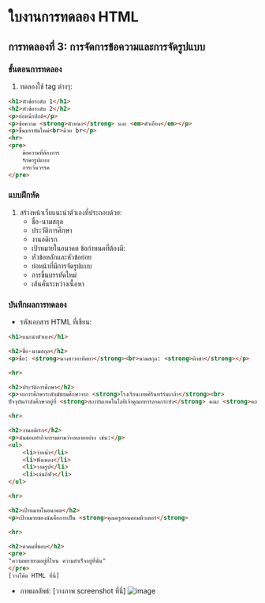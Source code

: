 # ใบงานการทดลอง HTML
 
## การทดลองที่ 3: การจัดการข้อความและการจัดรูปแบบ
### ขั้นตอนการทดลอง
1. ทดลองใช้ tag ต่างๆ:
```html
<h1>หัวข้อระดับ 1</h1>
<h2>หัวข้อระดับ 2</h2>
<p>ย่อหน้าปกติ</p>
<p>ข้อความ <strong>ตัวหนา</strong> และ <em>ตัวเอียง</em></p>
<p>ขึ้นบรรทัดใหม่<br>ด้วย br</p>
<hr>
<pre>
    ข้อความที่ต้องการ
    รักษารูปแบบ
    การเว้นวรรค
</pre>
```

### แบบฝึกหัด
1. สร้างหน้าเว็บแนะนำตัวเองที่ประกอบด้วย:
   - ชื่อ-นามสกุล
   - ประวัติการศึกษา
   - งานอดิเรก
   - เป้าหมายในอนาคต
 ข้อกำหนดที่ต้องมี:
   - หัวข้อหลักและหัวข้อย่อย
   - ย่อหน้าที่มีการจัดรูปแบบ
   - การขึ้นบรรทัดใหม่
   - เส้นคั่นระหว่างเนื้อหา
### บันทึกผลการทดลอง
- รหัสเอกสาร HTML ที่เขียน:
```html
<h1>แนะนำตัวเอง</h1>

<h2>ชื่อ-นามสกุล</h2>
<p>ชื่อ: <strong>นางสาวอาทิตยา</strong><br>นามสกุล: <strong>ผิวขำ</strong></p>

<hr>

<h2>ประวัติการศึกษา</h2>
<p>จบการศึกษาระดับมัธยมศึกษาจาก <strong>โรงเรียนเทพศิรินทร์ร่มเกล้า</strong><br> 
ปัจจุบันกำลังศึกษาอยู่ที่ <strong>สถาบันเทคโนโลยีเจ้าคุณทหารลาดกระบัง</strong> คณะ <strong>คณะครุศาสตร์อุตสหกรรมและเทคโนโลยี</strong> สาขา <strong>คอมพิวเตอร์</strong></p>

<hr>

<h2>งานอดิเรก</h2>
<p>ฉันชอบทำกิจกรรมยามว่างหลายอย่าง เช่น:</p>
<ul>
    <li>ว่ายน้ำ</li>
    <li>ฟังเพลง</li>
    <li>วาดรูป</li>
    <li>เล่นกีฬา</li>
</ul>

<hr>

<h2>เป้าหมายในอนาคต</h2>
<p>เป้าหมายของฉันคือการเป็น <strong>คุณครูสอนคอมพิวเตอร์</strong> 

<hr>

<h2>คำคมที่ชอบ</h2>
<pre>
"ความพยายามอยู่ที่ไหน ความสำเร็จอยู่ที่นั่น"
</pre>
[วางโค้ด HTML ที่นี่]
```
- ภาพผลลัพธ์:
[วางภาพ screenshot ที่นี่]
![image](https://github.com/user-attachments/assets/1b6152fe-4024-47bc-8b70-d3bb4d2de6d6)




